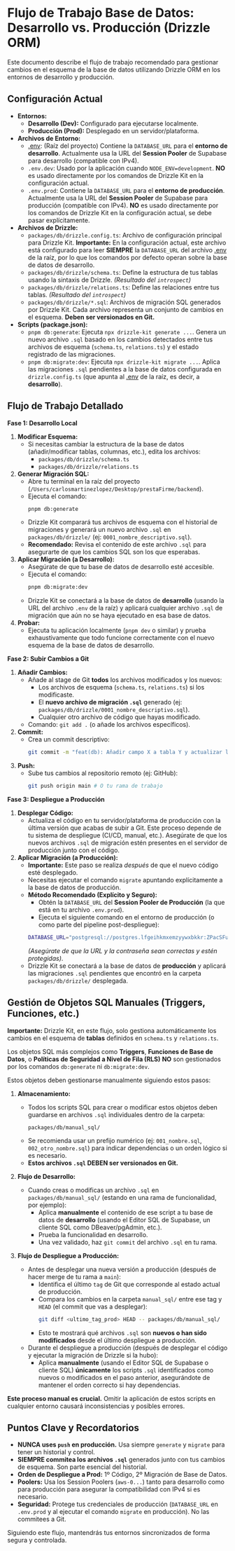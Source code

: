 # Flujo de Trabajo Base de Datos: Desarrollo vs. Producción (Drizzle ORM)

Este documento describe el flujo de trabajo recomendado para gestionar cambios en el esquema de la base de datos utilizando Drizzle ORM en los entornos de desarrollo y producción.

## Configuración Actual

*   **Entornos:**
    *   **Desarrollo (Dev):** Configurado para ejecutarse localmente.
    *   **Producción (Prod):** Desplegado en un servidor/plataforma.
*   **Archivos de Entorno:**
    *   [.env](cci:7://file:///Users/carlosmartinezlopez/Desktop/prestaFirme/backend/.env:0:0-0:0): (Raíz del proyecto) Contiene la `DATABASE_URL` para el **entorno de desarrollo**. Actualmente usa la URL del **Session Pooler** de Supabase para desarrollo (compatible con IPv4).
    *   `.env.dev`: Usado por la aplicación cuando `NODE_ENV=development`. **NO** es usado directamente por los comandos de Drizzle Kit en la configuración actual.
    *   `.env.prod`: Contiene la `DATABASE_URL` para el **entorno de producción**. Actualmente usa la URL del **Session Pooler** de Supabase para producción (compatible con IPv4). **NO** es usado directamente por los comandos de Drizzle Kit en la configuración actual, se debe pasar explícitamente.
*   **Archivos de Drizzle:**
    *   `packages/db/drizzle.config.ts`: Archivo de configuración principal para Drizzle Kit. **Importante:** En la configuración actual, este archivo está configurado para leer **SIEMPRE** la `DATABASE_URL` del archivo [.env](cci:7://file:///Users/carlosmartinezlopez/Desktop/prestaFirme/backend/.env:0:0-0:0) de la raíz, por lo que los comandos por defecto operan sobre la base de datos de desarrollo.
    *   `packages/db/drizzle/schema.ts`: Define la estructura de tus tablas usando la sintaxis de Drizzle. *(Resultado del `introspect`)*
    *   `packages/db/drizzle/relations.ts`: Define las relaciones entre tus tablas. *(Resultado del `introspect`)*
    *   `packages/db/drizzle/*.sql`: Archivos de migración SQL generados por Drizzle Kit. Cada archivo representa un conjunto de cambios en el esquema. **Deben ser versionados en Git.**
*   **Scripts (package.json):**
    *   `pnpm db:generate`: Ejecuta `npx drizzle-kit generate ...`. Genera un nuevo archivo `.sql` basado en los cambios detectados entre tus archivos de esquema (`schema.ts`, `relations.ts`) y el estado registrado de las migraciones.
    *   `pnpm db:migrate:dev`: Ejecuta `npx drizzle-kit migrate ...`. Aplica las migraciones `.sql` pendientes a la base de datos configurada en `drizzle.config.ts` (que apunta al [.env](cci:7://file:///Users/carlosmartinezlopez/Desktop/prestaFirme/backend/.env:0:0-0:0) de la raíz, es decir, a **desarrollo**).

## Flujo de Trabajo Detallado

**Fase 1: Desarrollo Local**

1.  **Modificar Esquema:**
    *   Si necesitas cambiar la estructura de la base de datos (añadir/modificar tablas, columnas, etc.), edita los archivos:
        *   `packages/db/drizzle/schema.ts`
        *   `packages/db/drizzle/relations.ts`
2.  **Generar Migración SQL:**
    *   Abre tu terminal en la raíz del proyecto (`/Users/carlosmartinezlopez/Desktop/prestaFirme/backend`).
    *   Ejecuta el comando:
        ```bash
        pnpm db:generate
        ```
    *   Drizzle Kit comparará tus archivos de esquema con el historial de migraciones y generará un nuevo archivo `.sql` en `packages/db/drizzle/` (ej: `0001_nombre_descriptivo.sql`).
    *   **Recomendado:** Revisa el contenido de este archivo `.sql` para asegurarte de que los cambios SQL son los que esperabas.
3.  **Aplicar Migración (a Desarrollo):**
    *   Asegúrate de que tu base de datos de desarrollo esté accesible.
    *   Ejecuta el comando:
        ```bash
        pnpm db:migrate:dev
        ```
    *   Drizzle Kit se conectará a la base de datos de **desarrollo** (usando la URL del archivo `.env` de la raíz) y aplicará cualquier archivo `.sql` de migración que aún no se haya ejecutado en esa base de datos.
4.  **Probar:**
    *   Ejecuta tu aplicación localmente (`pnpm dev` o similar) y prueba exhaustivamente que todo funcione correctamente con el nuevo esquema de la base de datos de desarrollo.

**Fase 2: Subir Cambios a Git**

1.  **Añadir Cambios:**
    *   Añade al stage de Git **todos** los archivos modificados y los nuevos:
        *   Los archivos de esquema (`schema.ts`, `relations.ts`) si los modificaste.
        *   El **nuevo archivo de migración `.sql`** generado (ej: `packages/db/drizzle/0001_nombre_descriptivo.sql`).
        *   Cualquier otro archivo de código que hayas modificado.
    *   Comando: `git add .` (o añade los archivos específicos).
2.  **Commit:**
    *   Crea un commit descriptivo:
        ```bash
        git commit -m "feat(db): Añadir campo X a tabla Y y actualizar lógica relacionada"
        ```
3.  **Push:**
    *   Sube tus cambios al repositorio remoto (ej: GitHub):
        ```bash
        git push origin main # O tu rama de trabajo
        ```

**Fase 3: Despliegue a Producción**

1.  **Desplegar Código:**
    *   Actualiza el código en tu servidor/plataforma de producción con la última versión que acabas de subir a Git. Este proceso depende de tu sistema de despliegue (CI/CD, manual, etc.). Asegúrate de que los nuevos archivos `.sql` de migración estén presentes en el servidor de producción junto con el código.
2.  **Aplicar Migración (a Producción):**
    *   **Importante:** Este paso se realiza *después* de que el nuevo código esté desplegado.
    *   Necesitas ejecutar el comando `migrate` apuntando explícitamente a la base de datos de producción.
    *   **Método Recomendado (Explícito y Seguro):**
        *   Obtén la `DATABASE_URL` del **Session Pooler de Producción** (la que está en tu archivo `.env.prod`).
        *   Ejecuta el siguiente comando en el entorno de producción (o como parte del pipeline post-despliegue):
        ```bash
        DATABASE_URL="postgresql://postgres.lfgeihkmxemzyywxbkkr:ZPacSFu1C04F4u57@aws-0-us-east-1.pooler.supabase.com:5432/postgres" npx drizzle-kit migrate --config packages/db/drizzle.config.ts
        ```
        *(Asegúrate de que la URL y la contraseña sean correctas y estén protegidas)*.
    *   Drizzle Kit se conectará a la base de datos de **producción** y aplicará las migraciones `.sql` pendientes que encontró en la carpeta `packages/db/drizzle/` desplegada.

## Gestión de Objetos SQL Manuales (Triggers, Funciones, etc.)

**Importante:** Drizzle Kit, en este flujo, solo gestiona automáticamente los cambios en el esquema de **tablas** definidos en `schema.ts` y `relations.ts`.

Los objetos SQL más complejos como **Triggers**, **Funciones de Base de Datos**, o **Políticas de Seguridad a Nivel de Fila (RLS)** **NO** son gestionados por los comandos `db:generate` ni `db:migrate:dev`.

Estos objetos deben gestionarse manualmente siguiendo estos pasos:

1.  **Almacenamiento:**
    *   Todos los scripts SQL para crear o modificar estos objetos deben guardarse en archivos `.sql` individuales dentro de la carpeta:
        ```
        packages/db/manual_sql/
        ```
    *   Se recomienda usar un prefijo numérico (ej: `001_nombre.sql`, `002_otro_nombre.sql`) para indicar dependencias o un orden lógico si es necesario.
    *   **Estos archivos `.sql` DEBEN ser versionados en Git.**

2.  **Flujo de Desarrollo:**
    *   Cuando creas o modificas un archivo `.sql` en `packages/db/manual_sql/` (estando en una rama de funcionalidad, por ejemplo):
        *   Aplica **manualmente** el contenido de ese script a tu base de datos de **desarrollo** (usando el Editor SQL de Supabase, un cliente SQL como DBeaver/pgAdmin, etc.).
        *   Prueba la funcionalidad en desarrollo.
        *   Una vez validado, haz `git commit` del archivo `.sql` en tu rama.

3.  **Flujo de Despliegue a Producción:**
    *   Antes de desplegar una nueva versión a producción (después de hacer merge de tu rama a `main`):
        *   Identifica el último `tag` de Git que corresponde al estado actual de producción.
        *   Compara los cambios en la carpeta `manual_sql/` entre ese tag y `HEAD` (el commit que vas a desplegar):
            ```bash
            git diff <ultimo_tag_prod> HEAD -- packages/db/manual_sql/
            ```
        *   Esto te mostrará qué archivos `.sql` son **nuevos o han sido modificados** desde el último despliegue a producción.
    *   Durante el despliegue a producción (después de desplegar el código y ejecutar la migración de Drizzle si la hubo):
        *   Aplica **manualmente** (usando el Editor SQL de Supabase o cliente SQL) **únicamente** los scripts `.sql` identificados como nuevos o modificados en el paso anterior, asegurándote de mantener el orden correcto si hay dependencias.

**Este proceso manual es crucial.** Omitir la aplicación de estos scripts en cualquier entorno causará inconsistencias y posibles errores.

## Puntos Clave y Recordatorios

*   **NUNCA uses `push` en producción.** Usa siempre `generate` y `migrate` para tener un historial y control.
*   **SIEMPRE commitea los archivos `.sql`** generados junto con tus cambios de esquema. Son parte esencial del historial.
*   **Orden de Despliegue a Prod:** 1º Código, 2º Migración de Base de Datos.
*   **Poolers:** Usa los Session Poolers (`aws-0...`) tanto para desarrollo como para producción para asegurar la compatibilidad con IPv4 si es necesario.
*   **Seguridad:** Protege tus credenciales de producción (`DATABASE_URL` en `.env.prod` y al ejecutar el comando `migrate` en producción). No las commitees a Git.

Siguiendo este flujo, mantendrás tus entornos sincronizados de forma segura y controlada.